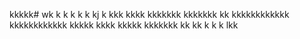 kkkkk# wk
k
k
k
k
k
kj
k
kkk
kkkk
kkkkkkk
kkkkkkk
kk
kkkkkkkkkkkk
kkkkkkkkkkkk
kkkkk
kkkk
kkkkk
kkkkkkk
kk
kk
k
k
k
lkk
